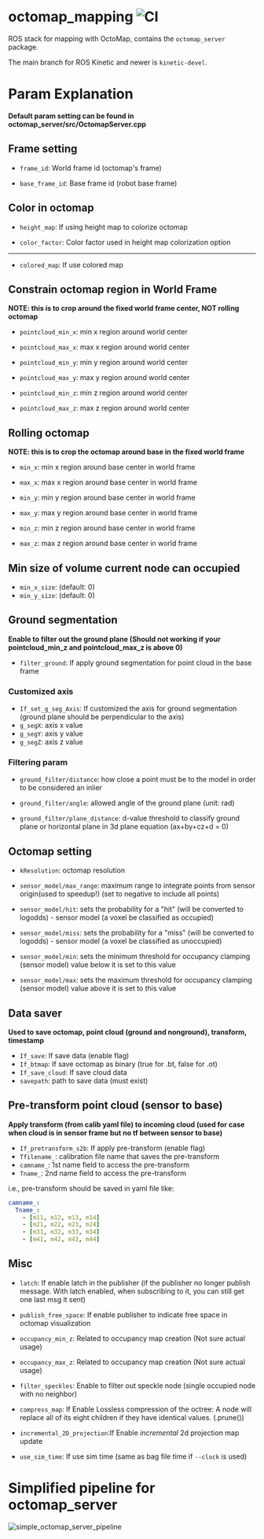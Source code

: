 octomap_mapping ![CI](https://github.com/OctoMap/octomap_mapping/workflows/CI/badge.svg)
===============

ROS stack for mapping with OctoMap, contains the `octomap_server` package.

The main branch for ROS Kinetic and newer is `kinetic-devel`.

# Param Explanation
**Default param setting can be found in octomap_server/src/OctomapServer.cpp**

## Frame setting
- `frame_id`:
World frame id (octomap's frame)

- `base_frame_id`:
Base frame id (robot base frame)

## Color in octomap
- `height_map`:
If using height map to colorize octomap

- `color_factor`:
Color factor used in height map colorization option

****

- `colored_map`:
If use colored map


## Constrain octomap region in World Frame
**NOTE: this is to crop around the fixed world frame center, NOT rolling octomap**

- `pointcloud_min_x`: min x region around world center
- `pointcloud_max_x`: max x region around world center

- `pointcloud_min_y`: min y region around world center
- `pointcloud_max_y`: max y region around world center

- `pointcloud_min_z`: min z region around world center
- `pointcloud_max_z`: max z region around world center


## Rolling octomap 
**NOTE: this is to crop the octomap around base in the fixed world frame**
- `min_x`: min x region around base center in world frame
- `max_x`: max x region around base center in world frame

- `min_y`: min y region around base center in world frame 
- `max_y`: max y region around base center in world frame

- `min_z`: min z region around base center in world frame
- `max_z`: max z region around base center in world frame 


## Min size of volume current node can occupied
- `min_x_size`: (default: 0)
- `min_y_size`: (default: 0)


## Ground segmentation
**Enable to filter out the ground plane  (Should not working if your pointcloud_min_z and pointcloud_max_z is above 0)**

- `filter_ground`: If apply ground segmentation for point cloud in the base frame

### Customized axis
- `If_set_g_seg_Axis`: If customized the axis for ground segmentation (ground plane should be perpendicular to the axis)
- `g_segX`: axis x value
- `g_segY`: axis y value
- `g_segZ`: axis z value

### Filtering param
- `ground_filter/distance`: how close a point must be to the model in order to be considered an inlier

- `ground_filter/angle`: allowed angle of the ground plane (unit: rad)

- `ground_filter/plane_distance`: d-value threshold to classify ground plane or horizontal plane in 3d plane equation (ax+by+cz+d = 0)



## Octomap setting
- `kResolution`: octomap resolution

- `sensor_model/max_range`: maximum range to integrate points from sensor origin(used to speedup!) (set to negative to include all points)

- `sensor_model/hit`: sets the probability for a "hit" (will be converted to logodds) - sensor model (a voxel be classified as occupied)

- `sensor_model/miss`: sets the probability for a "miss" (will be converted to logodds) - sensor model (a voxel be classified as unoccupied)

- `sensor_model/min`: sets the minimum threshold for occupancy clamping (sensor model) value below it is set to this value

- `sensor_model/max`: sets the maximum threshold for occupancy clamping (sensor model) value above it is set to this value


## Data saver
**Used to save octomap, point cloud (ground and nonground), transform, timestamp**

- `If_save`: If save data (enable flag)
- `If_btmap`: If save octomap as binary (true for .bt, false for .ot)
- `If_save_cloud`: If save cloud data
- `savepath`: path to save data (must exist)


## Pre-transform point cloud (sensor to base)
**Apply transform (from calib yaml file) to incoming cloud (used for case when cloud is in sensor frame but no tf between sensor to base)**

- `If_pretransform_s2b`: If apply pre-transform (enable flag)
- `Tfilename_`: calibration file name that saves the pre-transform
-  `camname_`: 1st name field to access the pre-transform
-  `Tname_`: 2nd name field to access the pre-transform

i.e., pre-transform should be saved in yaml file like:
```YAML
camname_:
  Tname_:
    - [m11, m12, m13, m14]
    - [m21, m22, m23, m24]
    - [m31, m32, m33, m34]
    - [m41, m42, m43, m44]
```



## Misc
- `latch`:
If enable latch in the publisher (if the publisher no longer publish message. With latch enabled, when subscribing to it, you can still get one last msg it sent)

- `publish_free_space`:
If enable publisher to indicate free space in octomap visualization

- `occupancy_min_z`:
Related to occupancy map creation (Not sure actual usage)

- `occupancy_max_z`:
Related to occupancy map creation (Not sure actual usage)  

- `filter_speckles`:
Enable to filter out speckle node (single occupied node with no neighbor)

- `compress_map`: If Enable Lossless compression of the octree: A node will replace all of its eight children if they have identical values. (.prune())

- `incremental_2D_projection`:If Enable *incremental* 2d projection map update

- `use_sim_time`: If use sim time (same as bag file time if `--clock` is used)



# Simplified pipeline for octomap_server
![simple_octomap_server_pipeline](https://drive.google.com/file/d/1fiPE40ChDs5N2Nf82yXcNC2nXyNkL8Ax/view?usp=sharing)







